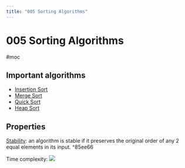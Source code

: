 ```yaml
---
title: "005 Sorting Algorithms"
---
```

# 005 Sorting Algorithms
#moc 
## Important algorithms
- [Insertion Sort](Notes/Insertion%20Sort.md)
- [Merge Sort](Notes/Merge%20Sort.md)
- [Quick Sort](Notes/Quick%20Sort.md)
- [Heap Sort](Notes/Heap%20Sort.md)

## Properties
[Stability](https://en.wikipedia.org/wiki/Sorting_algorithm#Stability): an algorithm is stable if it preserves the original order of any 2 equal elements in its input.  ^85ee66

Time complexity:
![](https://i.imgur.com/IWJ0IlB.png)
